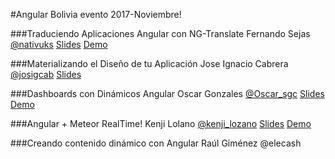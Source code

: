 #Angular Bolivia evento 2017-Noviembre! 

###Traduciendo Aplicaciones Angular con NG-Translate
Fernando Sejas
[@nativuks](https://twitter.com/nativuks)
    [Slides](http://www.mediafire.com/file/uddc71ys19p5m0p/translateYouApps.pptx)
    [Demo](https://github.com/nativuks/angular-translation)


###Materializando el Diseño de tu Aplicación
Jose Ignacio Cabrera
[@josigcab](https://www.facebook.com/DARTH.J0S)
    [Slides](http://slides.com/joseignaciocabrerabustamante/deck/#/)

###Dashboards con Dinámicos Angular
Oscar Gonzales
[@Oscar_sgc](https://twitter.com/Oscar_sgc)
    [Slides](https://goo.gl/ALT7AG)
    [Demo](https://goo.gl/r9ASfz)

###Angular + Meteor RealTime!
Kenji Lolano
[@kenji_lozano](https://twitter.com/kenji_lozano)
    [Slides](http://slides.com/kenji_lozano/deck/fullscreen)
    [Demo](https://github.com/klozano/angular-meteor-chat)

###Creando contenido dinámico con Angular
Raúl Giménez
@elecash
